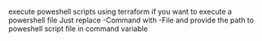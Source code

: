 execute poweshell scripts using terraform
if you want to execute a powershell file Just replace -Command with -File and provide the path to poweshell script file in command variable 
